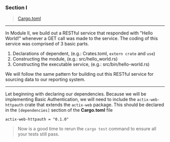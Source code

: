 ### Section I
>[Cargo.toml](https://github.com/dsietz/rust-daas/blob/master/Cargo.toml)

---

In Module II, we build out a RESTful service that responded with "Hello World!" whenever a GET call was made to the service. The coding of this service was comprised of 3 basic parts.

1. Declarations of dependent, (e.g.: Crates.toml, `extern crate` and `use`)
2. Constructing the module, (e.g.: src/hello_world.rs)
3. Constructing the executable service, (e.g.: src/bin/hello-world.rs)

We will follow the same pattern for building out this RESTful service for sourcing data to our reporting system.

---

Let beginning with declaring our dependencies. Because we will be implementing Basic Authentication, we will need to include the `actix-web-httpauth` crate that extends the `actix-web` package. This should be declared in the `[dependencies]` section of the **Cargo.toml** file

```
actix-web-httpauth = "0.1.0"
```

> Now is a good time to rerun the `cargo test` command to ensure all your tests still pass.